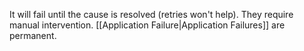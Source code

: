 It will fail until the cause is resolved (retries won't help).
They require manual intervention.
[[Application Failure|Application Failures]] are permanent.
